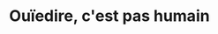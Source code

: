 ---
published: true
title: 'Ouïedire, c''est pas humain'
collection: ailleurs
release_date: '2014-09-30 00:00:00'
image:
    user/pages/01.Emissions/ailleurs-68/ouiedire_ailleurs-68_cover-1.png: { name: ouiedire_ailleurs-68_cover-1.png, type: image/png, size: 439297, path: user/pages/01.Emissions/ailleurs-68/ouiedire_ailleurs-68_cover-1.png }
number: '68'
slug: ailleurs-68
taxonomy:
    dj: 'Assi Pychaf'
    artist: [AÃ¯boforcen, 'Bollock Brothers', COUCOU, Carpenter/Howarth, 'Conrad Schnitzler', 'David Lynch', 'Deep Freeze Mice', Diasiva, Elecmutec, Intro, 'Jerry Goldsmith', 'KK Null', 'King Horror', Klaten, 'Les Robots Musique', 'Mother Mallard''s Portable Masterpiece Company', 'The Decapitated Hed', Vega/Hurtado, 'Witches of Malibu', 'Yoko Higashi']
playlists:
    - { title: null, tracks: [{ timecode: '00:00:00', artists: [Intro], title: '' }, { timecode: '00:00:28', artists: ['Jerry Goldsmith'], title: 'The Gremlin Rag' }, { timecode: '00:03:16', artists: [Klaten], title: 'La Marche des Glumok' }, { timecode: '00:06:24', artists: [Elecmutec], title: 'MÃªme Classe Lombard' }, { timecode: '00:10:50', artists: ['Les Robots Musique'], title: 'Monster Chase' }, { timecode: '00:14:11', artists: [Vega/Hurtado], title: 'Juke Bone Done' }, { timecode: '00:16:26', artists: ['KK Null'], title: 'A Page of Madness' }, { timecode: '00:18:36', artists: ['Witches of Malibu'], title: 'South of Zuma' }, { timecode: '00:19:11', artists: ['King Horror'], title: 'Loch Ness Monster' }, { timecode: '00:21:38', artists: [Carpenter/Howarth], title: 'Snake shake' }, { timecode: '00:25:46', artists: ['Mother Mallard''s Portable Masterpiece Company'], title: 'Harpsichord Truck' }, { timecode: '00:27:11', artists: ['Deep Freeze Mice'], title: 'Godzilla loves me, I''m an ashtray' }, { timecode: '00:33:38', artists: [Diasiva], title: 'Cutting is Easy' }, { timecode: '00:35:33', artists: [AÃ¯boforcen], title: Enjoil }, { timecode: '00:37:35', artists: ['David Lynch'], title: 'The Night Bell with Lightning' }, { timecode: '00:41:22', artists: ['The Decapitated Hed'], title: 'Isolation Pulse' }, { timecode: '00:44:30', artists: ['Yoko Higashi'], title: 'Akai Pool Extract' }, { timecode: '00:46:00', artists: ['Conrad Schnitzler'], title: 'Red Dream' }, { timecode: '00:46:45', artists: [Vega/Hurtado], title: 'Saturn Drive Duplex' }, { timecode: '00:51:51', artists: ['Bollock Brothers'], title: 'Horror Movies' }, { timecode: '00:56:51', artists: [COUCOU], title: 'LumiÃ¨re obscure' }] }
presentation: ''
image_hd:
    user/pages/01.Emissions/ailleurs-68/ouiedire_ailleurs-68_cover_hd.png: { name: ouiedire_ailleurs-68_cover_hd.png, type: image/png, size: 439297, path: user/pages/01.Emissions/ailleurs-68/ouiedire_ailleurs-68_cover_hd.png }

---